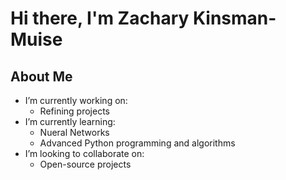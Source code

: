# Hi there, I'm Zachary Kinsman-Muise

## About Me
- I’m currently working on:
  - Refining projects
- I’m currently learning:
  - Nueral Networks
  - Advanced Python programming and algorithms
- I’m looking to collaborate on:
  - Open-source projects
